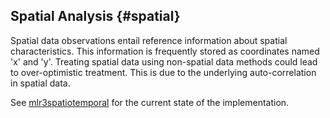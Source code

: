 
## Spatial Analysis {#spatial}

Spatial data observations entail reference information about spatial characteristics.
This information is frequently stored as coordinates named 'x' and 'y'.
Treating spatial data using non-spatial data methods could lead to over-optimistic treatment.
This is due to the underlying auto-correlation in spatial data.

See [mlr3spatiotemporal](https://github.com/mlr-org/mlr3spatiotemporal) for the current state of the implementation.
